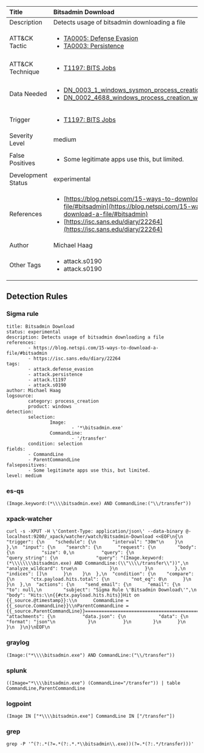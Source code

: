 | Title                | Bitsadmin Download                                                                                                                                                 |
|:---------------------|:------------------------------------------------------------------------------------------------------------------------------------------------------------|
| Description          | Detects usage of bitsadmin downloading a file                                                                                                                                           |
| ATT&amp;CK Tactic    | <ul><li>[TA0005: Defense Evasion](https://attack.mitre.org/tactics/TA0005)</li><li>[TA0003: Persistence](https://attack.mitre.org/tactics/TA0003)</li></ul>  |
| ATT&amp;CK Technique | <ul><li>[T1197: BITS Jobs](https://attack.mitre.org/techniques/T1197)</li></ul>                             |
| Data Needed          | <ul><li>[DN_0003_1_windows_sysmon_process_creation](../Data_Needed/DN_0003_1_windows_sysmon_process_creation.md)</li><li>[DN_0002_4688_windows_process_creation_with_commandline](../Data_Needed/DN_0002_4688_windows_process_creation_with_commandline.md)</li></ul>                                                         |
| Trigger              | <ul><li>[T1197: BITS Jobs](../Triggers/T1197.md)</li></ul>  |
| Severity Level       | medium                                                                                                                                                 |
| False Positives      | <ul><li>Some legitimate apps use this, but limited.</li></ul>                                                                  |
| Development Status   | experimental                                                                                                                                                |
| References           | <ul><li>[https://blog.netspi.com/15-ways-to-download-a-file/#bitsadmin](https://blog.netspi.com/15-ways-to-download-a-file/#bitsadmin)</li><li>[https://isc.sans.edu/diary/22264](https://isc.sans.edu/diary/22264)</li></ul>                                                          |
| Author               | Michael Haag                                                                                                                                                |
| Other Tags           | <ul><li>attack.s0190</li><li>attack.s0190</li></ul> | 

## Detection Rules

### Sigma rule

```
title: Bitsadmin Download
status: experimental
description: Detects usage of bitsadmin downloading a file
references:
        - https://blog.netspi.com/15-ways-to-download-a-file/#bitsadmin
        - https://isc.sans.edu/diary/22264
tags:
        - attack.defense_evasion
        - attack.persistence
        - attack.t1197
        - attack.s0190
author: Michael Haag
logsource:
        category: process_creation
        product: windows
detection:
        selection:
                Image:
                        - '*\bitsadmin.exe'
                CommandLine:
                        - '/transfer'
        condition: selection
fields:
        - CommandLine
        - ParentCommandLine
falsepositives:
        - Some legitimate apps use this, but limited.
level: medium

```





### es-qs
    
```
(Image.keyword:(*\\\\bitsadmin.exe) AND CommandLine:("\\/transfer"))
```


### xpack-watcher
    
```
curl -s -XPUT -H \'Content-Type: application/json\' --data-binary @- localhost:9200/_xpack/watcher/watch/Bitsadmin-Download <<EOF\n{\n  "trigger": {\n    "schedule": {\n      "interval": "30m"\n    }\n  },\n  "input": {\n    "search": {\n      "request": {\n        "body": {\n          "size": 0,\n          "query": {\n            "query_string": {\n              "query": "(Image.keyword:(*\\\\\\\\bitsadmin.exe) AND CommandLine:(\\"\\\\/transfer\\"))",\n              "analyze_wildcard": true\n            }\n          }\n        },\n        "indices": []\n      }\n    }\n  },\n  "condition": {\n    "compare": {\n      "ctx.payload.hits.total": {\n        "not_eq": 0\n      }\n    }\n  },\n  "actions": {\n    "send_email": {\n      "email": {\n        "to": null,\n        "subject": "Sigma Rule \'Bitsadmin Download\'",\n        "body": "Hits:\\n{{#ctx.payload.hits.hits}}Hit on {{_source.@timestamp}}:\\n      CommandLine = {{_source.CommandLine}}\\nParentCommandLine = {{_source.ParentCommandLine}}================================================================================\\n{{/ctx.payload.hits.hits}}",\n        "attachments": {\n          "data.json": {\n            "data": {\n              "format": "json"\n            }\n          }\n        }\n      }\n    }\n  }\n}\nEOF\n
```


### graylog
    
```
(Image:("*\\\\bitsadmin.exe") AND CommandLine:("\\/transfer"))
```


### splunk
    
```
((Image="*\\\\bitsadmin.exe") (CommandLine="/transfer")) | table CommandLine,ParentCommandLine
```


### logpoint
    
```
(Image IN ["*\\\\bitsadmin.exe"] CommandLine IN ["/transfer"])
```


### grep
    
```
grep -P '^(?:.*(?=.*(?:.*.*\\bitsadmin\\.exe))(?=.*(?:.*/transfer)))'
```



